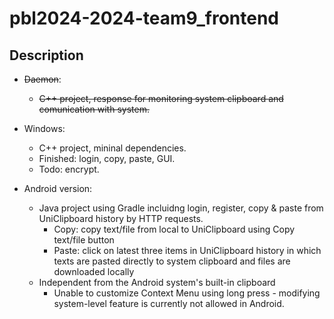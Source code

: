 # pbl2024-2024-team9_frontend


## Description

- ~~Daemon~~: 
    - ~~C++ project, response for monitoring system clipboard and comunication with system.~~

- Windows:
    - C++ project, mininal dependencies.
    - Finished: login, copy, paste, GUI.
    - Todo: encrypt. 
 
- Android version: 
    - Java project using Gradle incluidng login, register, copy & paste from UniClipboard history by HTTP requests.
        - Copy: copy text/file from local to UniClipboard using Copy text/file button
        - Paste: click on latest three items in UniClipboard history in which texts are pasted directly to system clipboard and files are downloaded locally
    -  Independent from the Android system's built-in clipboard
        - Unable to customize Context Menu using long press - modifying system-level feature is currently not allowed in Android.

